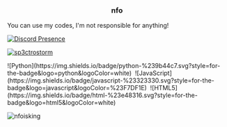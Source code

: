 
<h3 align="center">nfo</h3>
<p>
You can use my codes, I'm not responsible for anything!
</p>

[![Discord Presence](https://lanyard.cnrad.dev/api/1235368996627284082)](https://discord.com/users/1235368996627284082)
<p align="left"> <a href="https://github.com/ryo-ma/github-profile-trophy"><img src="https://github-profile-trophy.vercel.app/?username=guipmoraes" alt="sp3ctrostorm" /></a> </p>
![Python](https://img.shields.io/badge/python-%239b44c7.svg?style=for-the-badge&logo=python&logoColor=white)&nbsp;
![JavaScript](https://img.shields.io/badge/javascript-%23323330.svg?style=for-the-badge&logo=javascript&logoColor=%23F7DF1E)&nbsp;
![HTML5](https://img.shields.io/badge/html-%23e48316.svg?style=for-the-badge&logo=html5&logoColor=white)&nbsp;

<p><img align="center" src="https://github-readme-streak-stats.herokuapp.com/?user=nfoisking&" alt="nfoisking" /></p>

